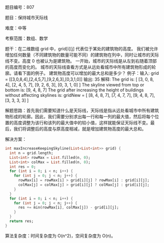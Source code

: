 题目编号：807

题目：保持城市天际线

难度：中等

考察范围：数组、数学

题干：在二维数组 grid 中，grid[i][j] 代表位于某处的建筑物的高度。 我们被允许增加任何数量（不同建筑物的数量可能不同）的建筑物在列中，同时让城市的天际线不变。高度 0 也被认为是建筑物。 一开始，城市的天际线是从左到右随着顶部的高度而变化的。 城市的天际线查看方式是从远处看城市中所有建筑物形成的轮廓。请看下面的例子。 建筑物高度可以增加的最大总和是多少？ 例子：输入: grid = [[3,0,8,4],[2,4,5,7],[9,2,6,3],[0,3,1,0]] 输出: 35 解释: The grid is: [ [3, 0, 8, 4], [2, 4, 5, 7], [9, 2, 6, 3], [0, 3, 1, 0] ] The skyline viewed from top or bottom is: [9, 4, 8, 7] The grid after increasing the height of buildings without affecting skylines is: gridNew = [ [8, 4, 8, 7], [7, 4, 7, 7], [9, 4, 8, 7], [3, 3, 3, 3] ] 

解题思路：首先我们需要知道什么是天际线，天际线是指从远处看城市中所有建筑物形成的轮廓。因此，我们需要分别求出每一行和每一列的最大值，然后将每个位置的高度调整为该行和该列的最大值中的较小值，这样就能保证天际线不变。最后，我们将调整后的高度与原高度相减，就是增加建筑物高度的最大总和。

解决方案：

```dart
int maxIncreaseKeepingSkyline(List<List<int>> grid) {
  int n = grid.length;
  List<int> rowMax = List.filled(n, 0);
  List<int> colMax = List.filled(n, 0);
  int res = 0;
  for (int i = 0; i < n; i++) {
    for (int j = 0; j < n; j++) {
      rowMax[i] = rowMax[i] > grid[i][j] ? rowMax[i] : grid[i][j];
      colMax[j] = colMax[j] > grid[i][j] ? colMax[j] : grid[i][j];
    }
  }
  for (int i = 0; i < n; i++) {
    for (int j = 0; j < n; j++) {
      res += min(rowMax[i], colMax[j]) - grid[i][j];
    }
  }
  return res;
}
```

算法复杂度：时间复杂度为 O(n^2)，空间复杂度为 O(n)。